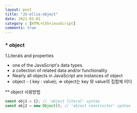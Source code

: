 ```yaml
---
layout: post
title: "JS-ellie-object"
date: 2021-02-01
category : [HTML+CSS+JavaScript]
comments: true
---
```


### * object

1.Literals and properties
- one of the JavaScript's data types.
- a collection of related data and/or functionality
- Nearly all objects in JavaScript are instances of object
- object - { key : value}; => object는 key 와 value의 집합체 이다

** object 사용방법

```JavaScript
const obj1 = {}; // 'object literal' syntax
const obj2 = new Object(); // 'object constructor' syntax
```

<!-- ```JavaScript
// object 미사용 코드
const name = 'mingki';
const age = 4;
print(mane, age);
function print(name, age){
    console.log(name);
    console.log(age);
}

// object 사용 코드
const mingki = {name:'mingki',age: 4 };

function print(person){
    console.log(person.name);
    console.log(person.age);
}

print(mingki)

```

2.Computed properties ( 계산된 properties)
    - key should be always string

```JavaScript
console.log(ellie.name); // . 을 통해 데이터(property)에 접근 => key에 해당하는 값을 가져오고 싶을 때 사용
console.log(ellie['name']); // []를 이용해 데이터(property)에 접근 => 정확하게 어떤 key가 필요한 지 모를때 사용

```

3.Property value shorthand

```JavaScript
const person1 = { name: 'bob', age:2};
const person2 = { name: 'steve', age:3};
const person3 = { name: 'dave', age:4};

// Property value shorthand
const person4 = new Person('mingki', 30); // 함수를 이용해 값만 전달 
console.log(person4)
```

4.Constructor function

```JavaScript
function Person(name, age){ // 첫글자를 대문자로 시작 하도록 한다
    // this = {}; => 생략
    this.name = name; // this 를 사용
    this.age = age;
    // return this; => 생략
}

```

5.in operator : property existence check (key in obj) : 해당하는 obj 안에 key의 유무 확인

```JavaScript
console.log('name' in mingki); // true 출력
console.log('random' in mingki); // false 출력

```

6.for..in vs for..of

```JavaScript
// for (key in obj)

for(key in ellie){ // ellie가 가지고 있는 key들이 블럭을 돌 때마다 값이 key라는 지역변수에 할당이 된다
    console.log(key); // ellie 안에 있는 모든 key들이 출력된다
}

// for ( value of iterable) : obj 를 쓰는것이 아니라 배열, 리스트 와 같이 순차적으로 반복적인 것들을 사용한다
const array = [1,2,3,4];
for(value of array){ // array 에 있는 모든 값들이 value에 할당 되면서 블럭 안에서 순차적으로 출력 OR 계산
    console.log(value);
}
```

7.cloning 
    - Object.assign(dest, [obj1, obj2, obj3...])
    
```JavaScript
const user = { name: 'ellie', age: '20'};
const user2 = user; // user가 가지고 있는 값들이 user2에도 똑같이 할당된다
user2.name = 'coder'; // user2 의 name 변경
console.log(user); // user 의 name 도 coder로 바뀐다

// old way ( obj 복제 )
const user3 = {}; // 빈 obj 생성
for (key in user) { // obj 반복하면서 수동적으로 값을 할당 
    user3[key] = user[key]; // user3 의[key]에는 = user에 있던 [key] 를 할당 해준다
}
console.log(user3); // 값들이 복사되어 있다

Object.assign() // assign 은 복사하고자 하는 target 과 복사 하려고 하는 source 를 같이 전달해주고 return 값은 target 과 source 가 혼합된 값이 리턴된다
const user4 = {};
Object.assign(user4, user); // target : user4 , source : user
console.log(user4); // 복사된 value
```

 -->






